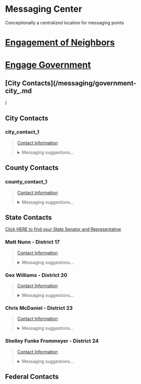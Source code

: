 # Messaging Center  

Conceptionally a centralized location for messaging points 

# [Engagement of Neighbors](/messaging/neighbors_.md)  

# [Engage Government](/messaging/government_.md) 

## [City Contacts](/messaging/government-city_.md
)

## City Contacts 
### city_contact_1
> [Contact Information](/government/government_contacts.md#chris-reinersman-chair-)  
> 
> <details><Summary>Messaging suggestions...</Summary> 
> 
> asdfadsf: 
> * dfgs
> #### For Email or Contact Form
> 
> ``` 
> ...
> text
> ...
> ```
> </details> 

## County Contacts 
### county_contact_1
> [Contact Information](/government/government_contacts.md#chris-reinersman-chair-)  
> 
> <details><Summary>Messaging suggestions...</Summary> 
> 
> asdfadsf: 
> * dfgs
> #### For Email or Contact Form
> 
> ``` 
> ...
> text
> ...
> ```
> </details> 


## State Contacts 
[Click HERE to find your State Senator and Representative](https://apps.legislature.ky.gov/findyourlegislator/findyourlegislator.html)


### Matt Nunn - District 17 
> [Contact Information](https://github.com/GreenRoadBen/RuralSouthernKenton/blob/main/government/government_contacts.md#matt-nunn----district-17%EF%B8%8F)  
> 
> <details><Summary>Messaging suggestions...</Summary> 
> 
> Matt is a member of several Committees. Among which are: 
> * [Agriculture (S) (Member)](https://legislature.ky.gov/Committees/Pages/Committee-Details.aspx?CommitteeRSN=272&CommitteeType=Senate%20Standing%20Committee) 
> * [Appropriations & Revenue (S) (Member)](https://legislature.ky.gov/Committees/Pages/Committee-Details.aspx?CommitteeRSN=74&CommitteeType=Senate%20Standing%20Committee)  
> * [Economic Development, Tourism, & Labor (S) (Member)](https://legislature.ky.gov/Committees/Pages/Committee-Details.aspx?CommitteeRSN=162&CommitteeType=Senate%20Standing%20Committee)  
> 
> #### For Email or Contact Form
> 
> ``` 
> ...
> text
> ...
> ```
> </details> 

### Gex Williams - District 20 
> [Contact Information](https://github.com/GreenRoadBen/RuralSouthernKenton/blob/main/government/government_contacts.md#gex-williams---district-20%EF%B8%8F)  
> 
> <details><Summary>Messaging suggestions...</Summary>  
> 
> Gex belongs to the Northern Kentucky Caucus (Member), several Comittees:
> * [Natural Resources & Energy (S) (Vice Chair)](https://legislature.ky.gov/Committees/Pages/Committee-Details.aspx?CommitteeRSN=273&CommitteeType=Senate%20Standing%20Committee) 
> * [Natural Resources & Energy (Member)](https://legislature.ky.gov/Committees/Pages/Committee-Details.aspx?CommitteeRSN=303&CommitteeType=Interim%20Joint%20Committee) 
> * [Transportation (S) (Member)](https://legislature.ky.gov/Committees/Pages/Committee-Details.aspx?CommitteeRSN=83&CommitteeType=Senate%20Standing%20Committee) 
> * [Transportation (Member)](https://legislature.ky.gov/Committees/Pages/Committee-Details.aspx?CommitteeRSN=35&CommitteeType=Interim%20Joint%20Committee) 
> * [Local Government (Member)](https://legislature.ky.gov/Committees/Pages/Committee-Details.aspx?CommitteeRSN=27&CommitteeType=Interim%20Joint%20Committee)  
> 
> #### For Email or Contact Form
> 
> ``` 
> ...
> text
> ...
> ```
> </details> 

### Chris McDaniel - District 23 
> [Contact Information](https://github.com/GreenRoadBen/RuralSouthernKenton/blob/main/government/government_contacts.md#chris-mcdaniel---district-23%EF%B8%8F)  
> 
> <details><Summary>Messaging suggestions...</Summary>  
> 
> Chris is a member of the Northern KY Caucus, and he sits on the Committees for:
> * [Appropriations & Revenue (S) (Chair)](https://legislature.ky.gov/Committees/Pages/Committee-Details.aspx?CommitteeRSN=74&CommitteeType=Senate%20Standing%20Committee) 
> * [Appropriations & Revenue (Co-Chair)](https://legislature.ky.gov/Committees/Pages/Committee-Details.aspx?CommitteeRSN=10&CommitteeType=Interim%20Joint%20Committee) 
> * [State & Local Government (S) (Member)](https://legislature.ky.gov/Committees/Pages/Committee-Details.aspx?CommitteeRSN=82&CommitteeType=Senate%20Standing%20Committee)  
> * [Local Government (Member)](https://legislature.ky.gov/Committees/Pages/Committee-Details.aspx?CommitteeRSN=27&CommitteeType=Interim%20Joint%20Committee) 
> * [BR Sub. on Econ Dev. & Tourism, Nat. Res. & Envir. Prot. (S) (ex officio)](https://legislature.ky.gov/Committees/Pages/Committee-Details.aspx?CommitteeRSN=196&CommitteeType=Senate%20Standing%20Committee) 
> * [BR Sub. on Gen. Govt., Finance & Public Protection (S) (ex officio)](https://legislature.ky.gov/Committees/Pages/Committee-Details.aspx?CommitteeRSN=198&CommitteeType=Senate%20Standing%20Committee) 
> * [BR Sub. on Transportation (S) (ex officio)](https://legislature.ky.gov/Committees/Pages/Committee-Details.aspx?CommitteeRSN=201&CommitteeType=Senate%20Standing%20Committee) 
> * [BR Sub. on Econ. Devel., Tourism, & Envir. Prot. (ex officio)](https://legislature.ky.gov/Committees/Pages/Committee-Details.aspx?CommitteeRSN=39&CommitteeType=Interim%20Joint%20Committee) 
> * [BR Sub. on Transportation (ex officio)](https://legislature.ky.gov/Committees/Pages/Committee-Details.aspx?CommitteeRSN=201&CommitteeType=Senate%20Standing%20Committee) 
> 
> #### For Email or Contact Form
> 
> ``` 
> ...
> text
> ...
> ```
> </details> 

### Shelley Funke Frommeyer - District 24 
> [Contact Information](https://github.com/GreenRoadBen/RuralSouthernKenton/blob/main/government/government_contacts.md#shelley-funke-frommeyer---district-24%EF%B8%8F)  
> 
> <details><Summary>Messaging suggestions...</Summary> 
> 
> Shelley is a member of the [Northern Kentucky Caucus (Member)](https://legislature.ky.gov/Committees/Pages/Committee-Details.aspx?CommitteeRSN=7&CommitteeType=Caucuses), and sits several Committees. Among which are: 
> * [Agriculture (S) (Member) ](https://legislature.ky.gov/Committees/Pages/Committee-Details.aspx?CommitteeRSN=272&CommitteeType=Senate%20Standing%20Committee)
> * [Economic Development, Tourism, & Labor (S) (Vice Chair)](https://legislature.ky.gov/Committees/Pages/Committee-Details.aspx?CommitteeRSN=162&CommitteeType=Senate%20Standing%20Committee) 
> * [Economic Development & Workforce Investment (Member)](https://legislature.ky.gov/Committees/Pages/Committee-Details.aspx?CommitteeRSN=354&CommitteeType=Interim%20Joint%20Committee) 
> * [Appropriations & Revenue (S) (Member)](https://legislature.ky.gov/Committees/Pages/Committee-Details.aspx?CommitteeRSN=74&CommitteeType=Senate%20Standing%20Committee) 
> * [Appropriations & Revenue (Member)](https://legislature.ky.gov/Committees/Pages/Committee-Details.aspx?CommitteeRSN=10&CommitteeType=Interim%20Joint%20Committee) 
> * [Capital Projects and Bond Oversight (Co-Chair) ](https://legislature.ky.gov/Committees/Pages/Committee-Details.aspx?CommitteeRSN=13&CommitteeType=Statutory%20Committee)
> 
> #### For Email or Contact Form
> 
> ``` 
> ...
> text
> ...
> ```
> </details> 

## Federal Contacts 
